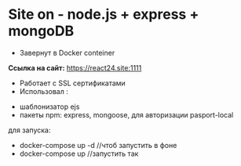 # Site on  - node.js + express + mongoDB 

+ Завернут в Docker conteiner

**Ссылка на сайт:** https://react24.site:1111

+ Работает с SSL сертификатами
+ Использовал :
- шаблонизатор ejs
- пакеты npm: express, mongoose, для авторизации pasport-local

для запуска:
- docker-compose up -d //чтоб запустить в фоне
- docker-compose up //запустить так
